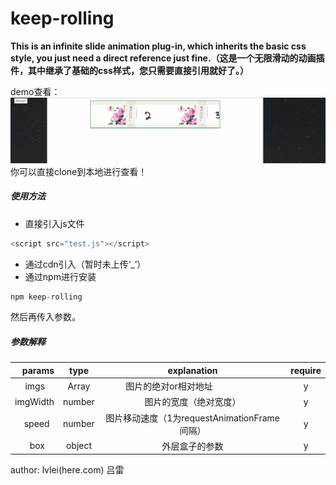 # keep-rolling
 **This is an infinite slide animation plug-in, which inherits the basic css style, you just need a direct reference just fine.（这是一个无限滑动的动画插件，其中继承了基础的css样式，您只需要直接引用就好了。）**


demo查看：![AAA](https://github.com/lvleihere/keep-rolling/blob/master/demo/keep-rolling.gif)
你可以直接clone到本地进行查看！

##### 使用方法

- 直接引入js文件

``` javascript
<script src="test.js"></script>
```
- 通过cdn引入（暂时未上传‘_’）
- 通过npm进行安装
```javascript
npm keep-rolling
```
然后再传入参数。

##### 参数解释

params   | type   |                 explanation               | require
--------:|:------:|:-----------------------------------------:|:------:
imgs     | Array  | 图片的绝对or相对地址                        |   y
imgWidth | number | 图片的宽度（绝对宽度）                      |   y
speed    | number | 图片移动速度（1为requestAnimationFrame间隔）|   y
box      | object | 外层盒子的参数                             |   y

author:
lvlei(here.com)
吕雷

